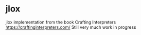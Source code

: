 # jlox
jlox implementation from the book Crafting Interpreters <https://craftinginterpreters.com/>
Still very much work in progress
